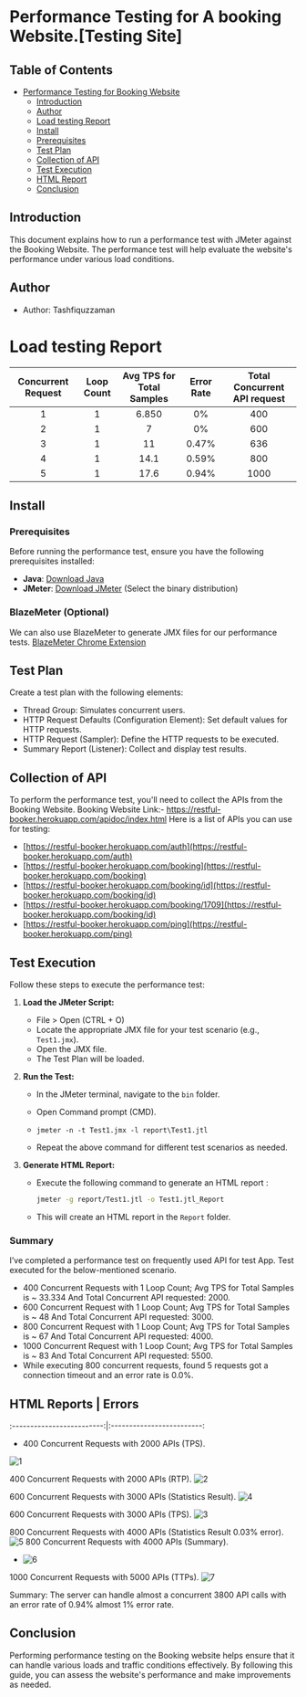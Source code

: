 
# Performance Testing for A booking Website.[Testing Site]

## Table of Contents
- [Performance Testing for Booking  Website](#performance-testing-for-booking-website)
  - [Introduction](#introduction)
  - [Author](#author)
  - [Load testing Report](#LoadtestingReport)  
  - [Install](#install)
  - [Prerequisites](#prerequisites)
  - [Test Plan](#test-plan)
  - [Collection of API](#collection-of-api)
  - [Test Execution](#test-execution)
  - [HTML Report](#HTML-Report)
  - [Conclusion](#conclusion)

## Introduction

This document explains how to run a performance test with JMeter against the Booking  Website. The performance test will help evaluate the website's performance under various load conditions.


## Author

- Author: Tashfiquzzaman

 # Load testing Report

| Concurrent Request  | Loop Count | Avg TPS for Total Samples  | Error Rate | Total Concurrent API request |
|               :---: |      :---: |                      :---: |                        :---: |      :---: |
| 1  | 1  | 6.850  | 0%      | 400   |
| 2  | 1  |  7     | 0%      | 600   |
| 3  | 1  |  11    | 0.47%   | 636   |
| 4  | 1  |  14.1  | 0.59%   | 800   |
| 5  | 1  |  17.6  | 0.94%   | 1000  |


## Install

### Prerequisites

Before running the performance test, ensure you have the following prerequisites installed:

- **Java**: [Download Java](https://www.oracle.com/java/technologies/downloads/)
- **JMeter**: [Download JMeter](https://jmeter.apache.org/download_jmeter.cgi) (Select the binary distribution)

### BlazeMeter (Optional)

We can also use BlazeMeter to generate JMX files for our performance tests. [BlazeMeter Chrome Extension](https://chrome.google.com/webstore/detail/blazemeter-the-continuous/mbopgmdnpcbohhpnfglgohlbhfongabi?hl=en)

## Test Plan

Create a test plan with the following elements:

- Thread Group: Simulates concurrent users.
- HTTP Request Defaults (Configuration Element): Set default values for HTTP requests.
- HTTP Request (Sampler): Define the HTTP requests to be executed.
- Summary Report (Listener): Collect and display test results.

## Collection of API

To perform the performance test, you'll need to collect the APIs from the Booking  Website.
Booking  Website Link:- https://restful-booker.herokuapp.com/apidoc/index.html
Here is a list of APIs you can use for testing:

- [https://restful-booker.herokuapp.com/auth](https://restful-booker.herokuapp.com/auth)
- [https://restful-booker.herokuapp.com/booking](https://restful-booker.herokuapp.com/booking)
- [https://restful-booker.herokuapp.com/booking/id](https://restful-booker.herokuapp.com/booking/id)
- [https://restful-booker.herokuapp.com/booking/1709](https://restful-booker.herokuapp.com/booking/id)
- [https://restful-booker.herokuapp.com/ping](https://restful-booker.herokuapp.com/ping)

## Test Execution

Follow these steps to execute the performance test:

1. **Load the JMeter Script:**
   - File > Open (CTRL + O)
   - Locate the appropriate JMX file for your test scenario (e.g., `Test1.jmx`).
   - Open the JMX file.
   - The Test Plan will be loaded.

2. **Run the Test:**
   - In the JMeter terminal, navigate to the `bin` folder.
   -  Open Command prompt (CMD).
   -  `jmeter -n -t Test1.jmx -l report\Test1.jtl`
   
   - Repeat the above command for different test scenarios as needed.

3. **Generate HTML Report:**
   - Execute the following command to generate an HTML report :
     ```bash
     jmeter -g report/Test1.jtl -o Test1.jtl_Report
     ```
   - This will create an HTML report in the `Report` folder.


  ### Summary

I’ve completed a performance test on frequently used API for test App. 
Test executed for the below-mentioned scenario.

- 400 Concurrent Requests with 1 Loop Count; Avg TPS for Total Samples is ~ 33.334 And Total Concurrent API requested: 2000.
- 600 Concurrent Request with 1 Loop Count; Avg TPS for Total Samples is ~ 48 And Total Concurrent API requested: 3000.
- 800 Concurrent Request with 1 Loop Count; Avg TPS for Total Samples is ~ 67 And Total Concurrent API requested: 4000.
- 1000 Concurrent Request with 1 Loop Count; Avg TPS for Total Samples is ~ 83 And Total Concurrent API requested: 5500.
- While executing 800 concurrent requests, found  5 requests got a connection timeout and an error rate is 0.0%.

 ## HTML Reports         |  Errors
:-------------------------:|:-------------------------:
 -  400 Concurrent Requests with 2000 APIs (TPS).
   
  ![1](https://github.com/Tashfiquzzaman/performance-Testing/blob/master/Test1_400_TPS.JPG?raw=true)

  400 Concurrent Requests with 2000 APIs (RTP).
  ![2](Test1_400_RTP.JPG)
   
 600 Concurrent Requests with 3000 APIs (Statistics Result).
 ![4](Test1_600_RTP.JPG)

 600 Concurrent Requests with 3000 APIs (TPS).
 ![3](Test1_600_TPS.JPG)
 
 800 Concurrent Requests with 4000 APIs (Statistics Result 0.03% error).
  ![5](Test1_800_Statistics.JPG)
   800 Concurrent Requests with 4000 APIs (Summary).
  - ![6](Test1_800_Summary.JPG)

1000 Concurrent Requests with 5000 APIs (TTPs).
![7](Test1_1000_RTP.JPG)


 Summary: The server can handle almost a concurrent 3800 API calls with an error rate  of 0.94% almost 1% error rate.
 
## Conclusion

Performing performance testing on the Booking website helps ensure that it can handle various loads and traffic conditions effectively. By following this guide, you can assess the website's performance and make improvements as needed.
